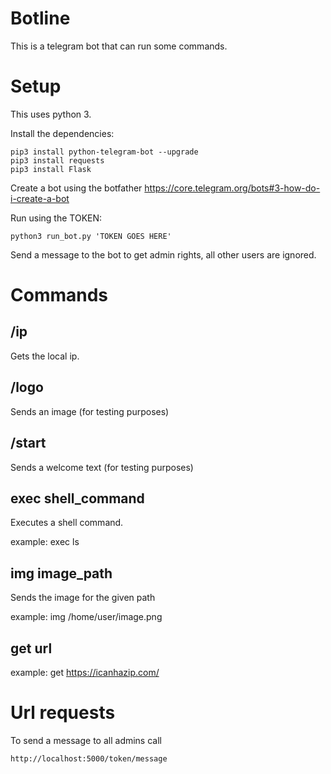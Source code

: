 # Botline

This is a telegram bot that can run some commands.

# Setup

This uses python 3.

Install the dependencies:

```
pip3 install python-telegram-bot --upgrade
pip3 install requests
pip3 install Flask
```

Create a bot using the botfather https://core.telegram.org/bots#3-how-do-i-create-a-bot

Run using the TOKEN:

```
python3 run_bot.py 'TOKEN GOES HERE'
```

Send a message to the bot to get admin rights, all other users are ignored.

# Commands

## /ip

Gets the local ip.

## /logo

Sends an image (for testing purposes)

## /start

Sends a welcome text (for testing purposes)


## exec shell_command

Executes a shell command. 

example: exec ls

## img image_path

Sends the image for the given path

example: img /home/user/image.png

## get url 

example: get https://icanhazip.com/

# Url requests

To send a message to all admins call
```
http://localhost:5000/token/message
```
